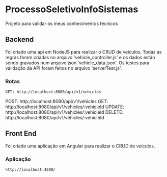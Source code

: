 # ProcessoSeletivoInfoSistemas
Projeto para validar os meus conhecimentos técnicos

## Backend
Foi criado uma api em NodeJS para realizar o CRUD de veículos.
Todas as regras foram criadas no arquivo 'vehicle_controller.js' e os dados estão sendo gravados num arquivo json 'vehicle_data.json'.
Os testes para validação da API foram feitos no arquivo 'serverTest.js'.

### Rotas

    GET: http://localhost:8080/api/v1/vehicles
   POST: http://localhost:8080/api/v1/vehicles
    GET: http://localhost:8080/api/v1/vehicles/:vehicleId
 UPDATE: http://localhost:8080/api/v1/vehicles/:vehicleId
 DELETE: http://localhost:8080/api/v1/vehicles/:vehicleId

## Front End
Foi criado uma aplicação em Angular para realizar o CRUD de veículos.

### Aplicação
    http://localhost:4200/